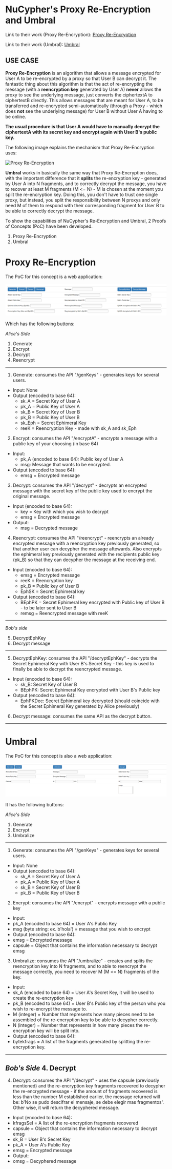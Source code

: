 # NuCypher's Proxy Re-Encryption and Umbral

Link to their work (Proxy Re-Encryption): [Proxy Re-Encryption](https://blog.nucypher.com/proxy-re-encryption-playground-in-python-3bc66170b9bf)

Link to their work (Umbral): [Umbral](https://github.com/nucypher/pyUmbral)

## USE CASE

**Proxy Re-Encryption** is an algorithm that allows a message encrypted for User A to be re-encrypted by a proxy so that User B can decrypt it. The fantastic thing about this algorithm is that the act of re-encrypting the message (with a **reencryption key** generated by User A) **never** allows the proxy to see the underlying message, just converts the ciphertextA to ciphertextB directly. This allows messages that are meant for User A, to be transferred and re-encrypted semi-automatically (through a Proxy - which does **not** see the underlying message) for User B without User A having to be online.

**The usual procedure is that User A would have to manually decrypt the ciphertextA with its secret key and encrypt again with User B's public key.**

The following image explains the mechanism that Proxy Re-Encryption uses:

![Proxy Re-Encryption](https://cdn-images-1.medium.com/max/1000/0*yTKUeeuKPu-aIZdw.)


**Umbral** works in basically the same way that Proxy Re-Encryption does, with the important difference that it **splits** the re-encryption key - generated by User A into N fragments, and to correctly decrypt the message, you have to recover at least M fragments (M <= N) - M is chosen at the moment you split the re-encryption key. Doing this, you don't have to trust one single proxy, but instead, you split the responsibility between N proxys and only need M of them to respond with their corresponding fragment for User B to be able to correctly decrypt the message.


To show the capabilities of NuCypher's Re-Encryption and Umbral, 2 Proofs of Concepts (PoC) have been developed.

1. Proxy Re-Encryption
2. Umbral

# Proxy Re-Encryption

The PoC for this concept is a web application:

![Proxy Re-Encryption](images/ProxyRe-Encryption.PNG)

Which has the following buttons:

_Alice's Side_
1. Generate
2. Encrypt
3. Decrypt
4. Reencrypt

--------

1. Generate: consumes the API "/genKeys" - generates keys for several users.
- Input: None
- Output (encoded to base 64):
  - sk_A = Secret Key of User A
  - pk_A = Public Key of User A
  - sk_B = Secret Key of User B
  - pk_B = Public Key of User B
  - sk_Eph = Secret Ephimeral Key
  - reeK = Reencryption Key - made with sk_A and sk_Eph
  
 2. Encrypt: consumes the API "/encryptA" - encrypts a message with a public key of your choosing (in base 64)
- Input:
  - pk_A (encoded to base 64): Public key of User A
  - msg: Message that wants to be encrypted.
- Output (encoded to base 64):
  - emsg = Encrypted message
 
 3. Decrypt: consumes the API "/decrypt" - decrypts an encrypted message with the secret key of the public key used to encrypt the original message.
- Input (encoded to base 64):
  - key = Key with which you wish to decrypt
  - emsg = Encrypted message
- Output:
  - msg = Decrypted message
    
 4. Reencrypt: consumes the API "/reencrypt" - reencrypts an already encrypted message with a reencryption key previously generated, so that another user can decypher the message aftewards. Also encrypts the ephimeral key previously generated with the recipients public key (pk_B) so that they can decypher the message at the receiving end.
- Input (encoded to base 64):
  - emsg = Encrypted message
  - reeK = Reencryption key
  - pk_B = Public key of User B
  - EphSK = Secret Ephimeral key
- Output (encoded to base 64):
  - BEphPK = Secret Ephimeral key encrypted with Public key of User B - to be later sent to User B
  - remsg = Reencrypted message with reeK
 
 --------

_Bob's side_

5. DecryptEphKey
6. Decrypt message

--------

5. DecryptEphKey: consumes the API "/decryptEphKey" - decrypts the Secret Ephimeral Key with User B's Secret Key - this key is used to finally be able to decrypt the reencrypted message.
- Input (encoded to base 64):
  - sk_B: Secret Key of User B
  - BEphPK: Secret Ephimeral Key encrypted with User B's Public key
- Output (encoded to base 64):
  - EphPKDec: Secret Ephimeral key decrypted (should coincide with the Secret Ephimeral Key generated by Alice previously)
    
6. Decrypt message: consumes the same API as the decrypt button.
    
--------
    
# Umbral

The PoC for this concept is also a web application:

![Proxy Re-Encryption](images/Umbral.PNG)

It has the following buttons:

_Alice's Side_
1. Generate
2. Encrypt
3. Umbralize

--------

1. Generate: consumes the API "/genKeys" - generates keys for several users.
- Input: None
- Output (encoded to base 64):
  - sk_A = Secret Key of User A
  - pk_A = Public Key of User A
  - sk_B = Secret Key of User B
  - pk_B = Public Key of User B
  
2. Encrypt: consumes the API "/encrypt" - encrypts message with a public key
 - Input:
  - pk_A (encoded to base 64) = User A's Public Key
  - msg (byte string: ex. b'hola') = message that you wish to encrypt
 - Output (encoded to base 64):
  - emsg = Encrypted message
  - capsule = Object that contains the information necessary to decrypt emsg
  
3. Umbralize: consumes the API "/umbralize" - creates and splits the reencryption key into N fragments, and to able to reencrypt the message correctly, you need to recover M (M <= N) fragments of the key.
 - Input:
  - sk_A (encoded to base 64) = User A's Secret Key, it will be used to create the re-encryption key
  - pk_B (encoded to base 64) = User B's Public key of the person who you wish to re-encrypt the message to.
  - M (integer) = Number that represents how many pieces need to be assembled of the re-encryption key to be able to decypher correctly.
  - N (integer) = Number that represents in how many pieces the re-encryption key will be split into.
 - Output (encoded to base 64):
  - bytekfrags = A list of the fragments generated by splitting the re-encryption key.
  
--------

  _Bob's Side_
4. Decrypt
--------
  
4. Decrypt: consumes the API "/decrypt" - uses the capsule (previously mentioned) and the re-encryption key fragments recovered to decypher the re-encrypted message - if the amount of fragments recovered is less than the number M established earlier, the message returned will be: b'No se pudo descifrar el mensaje, se debe elegir mas fragmentos'. Other wise, it will return the decyphered message.
 - Input (encoded to base 64):
  - kfragsSel = A list of the re-encryption fragments recovered
  - capsule = Object that contains the information necessary to decrypt emsg
  - sk_B = User B's Secret Key
  - pk_A = User A's Public Key
  - emsg = Encrypted message
 - Output:
  - omsg = Decyphered message

